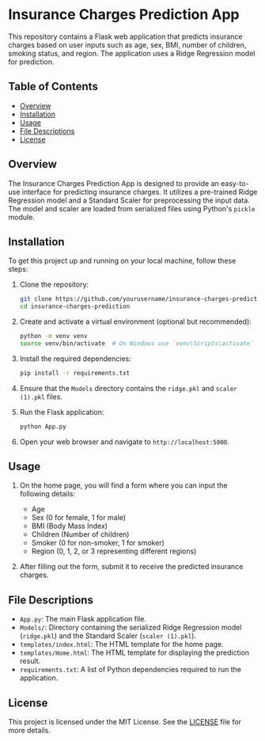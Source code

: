# Insurance Charges Prediction App

This repository contains a Flask web application that predicts insurance charges based on user inputs such as age, sex, BMI, number of children, smoking status, and region. The application uses a Ridge Regression model for prediction.

## Table of Contents
- [Overview](#overview)
- [Installation](#installation)
- [Usage](#usage)
- [File Descriptions](#file-descriptions)
- [License](#license)

## Overview

The Insurance Charges Prediction App is designed to provide an easy-to-use interface for predicting insurance charges. It utilizes a pre-trained Ridge Regression model and a Standard Scaler for preprocessing the input data. The model and scaler are loaded from serialized files using Python's `pickle` module.

## Installation

To get this project up and running on your local machine, follow these steps:

1. Clone the repository:
    ```bash
    git clone https://github.com/yourusername/insurance-charges-prediction.git
    cd insurance-charges-prediction
    ```

2. Create and activate a virtual environment (optional but recommended):
    ```bash
    python -m venv venv
    source venv/bin/activate  # On Windows use `venv\Scripts\activate`
    ```

3. Install the required dependencies:
    ```bash
    pip install -r requirements.txt
    ```

4. Ensure that the `Models` directory contains the `ridge.pkl` and `scaler (1).pkl` files.

5. Run the Flask application:
    ```bash
    python App.py
    ```

6. Open your web browser and navigate to `http://localhost:5000`.

## Usage

1. On the home page, you will find a form where you can input the following details:
   - Age
   - Sex (0 for female, 1 for male)
   - BMI (Body Mass Index)
   - Children (Number of children)
   - Smoker (0 for non-smoker, 1 for smoker)
   - Region (0, 1, 2, or 3 representing different regions)

2. After filling out the form, submit it to receive the predicted insurance charges.

## File Descriptions

- `App.py`: The main Flask application file.
- `Models/`: Directory containing the serialized Ridge Regression model (`ridge.pkl`) and the Standard Scaler (`scaler (1).pkl`).
- `templates/index.html`: The HTML template for the home page.
- `templates/Home.html`: The HTML template for displaying the prediction result.
- `requirements.txt`: A list of Python dependencies required to run the application.


## License

This project is licensed under the MIT License. See the [LICENSE](LICENSE) file for more details.
